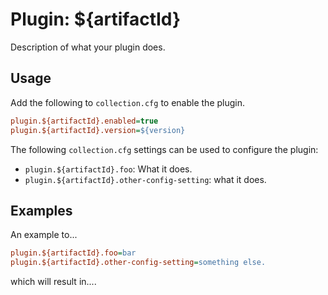 # Plugin: ${artifactId}

Description of what your plugin does.

## Usage

Add the following to `collection.cfg` to enable the plugin.

```ini
plugin.${artifactId}.enabled=true
plugin.${artifactId}.version=${version}
```

The following `collection.cfg` settings can be used to configure the plugin:

* `plugin.${artifactId}.foo`: What it does.
* `plugin.${artifactId}.other-config-setting`: what it does.

## Examples

An example to...

```ini
plugin.${artifactId}.foo=bar
plugin.${artifactId}.other-config-setting=something else.
```

which will result in....


